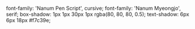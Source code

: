 font-family: 'Nanum Pen Script', cursive;
font-family: 'Nanum Myeongjo', serif;
box-shadow: 1px 1px 30px 1px rgba(80, 80, 80, 0.5);
text-shadow: 6px 6px 18px #f7c39e;
